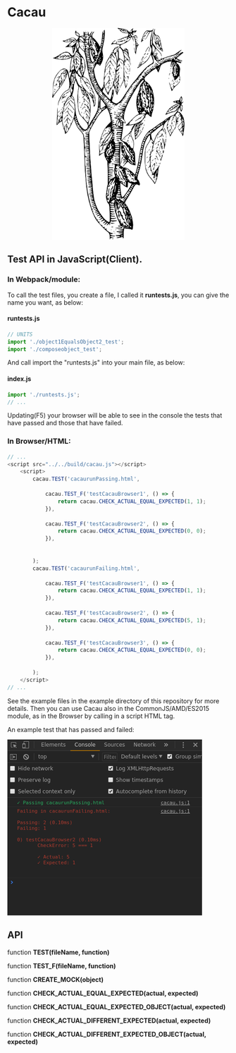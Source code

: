 # Cacau

<p align="center">
  <img width="300" height="480" src="./images/img_cacau.png">
</p>

## Test API in JavaScript(Client).

### In Webpack/module:
To call the test files, you create a file, I called it **runtests.js**, you can give the name you want, as below:

#### runtests.js
```javascript
// UNITS
import './object1EqualsObject2_test';
import './composeobject_test';
```
And call import the "runtests.js" into your main file, as below:

#### index.js
```javascript
import './runtests.js';
// ...
```
Updating(F5) your browser will be able to see in the console the tests that have passed and those that have failed.

### In Browser/HTML:
```javascript
// ...
<script src="../../build/cacau.js"></script>
    <script>
        cacau.TEST('cacaurunPassing.html',
                   
            cacau.TEST_F('testCacauBrowser1', () => {
                return cacau.CHECK_ACTUAL_EQUAL_EXPECTED(1, 1);
            }),
      
            cacau.TEST_F('testCacauBrowser2', () => {
                return cacau.CHECK_ACTUAL_EQUAL_EXPECTED(0, 0);
            }),
            
            
        );
        cacau.TEST('cacaurunFailing.html',
                   
            cacau.TEST_F('testCacauBrowser1', () => {
                return cacau.CHECK_ACTUAL_EQUAL_EXPECTED(1, 1);
            }),
      
            cacau.TEST_F('testCacauBrowser2', () => {
                return cacau.CHECK_ACTUAL_EQUAL_EXPECTED(5, 1);
            }),
                   
            cacau.TEST_F('testCacauBrowser3', () => {
                return cacau.CHECK_ACTUAL_EQUAL_EXPECTED(0, 0);
            }),
            
        );
    </script>
// ...
```
See the example files in the example directory of this repository for more details. 
Then you can use Cacau also in the CommonJS/AMD/ES2015 module, as in the Browser by calling in a script HTML tag.

An example test that has passed and failed:

![cacau](./images/img_example_passing_and_failing.png)

## API

function **TEST(fileName, function)**

function **TEST_F(fileName, function)**

function **CREATE_MOCK(object)**

function **CHECK_ACTUAL_EQUAL_EXPECTED(actual, expected)**

function **CHECK_ACTUAL_EQUAL_EXPECTED_OBJECT(actual, expected)**

function **CHECK_ACTUAL_DIFFERENT_EXPECTED(actual, expected)**

function **CHECK_ACTUAL_DIFFERENT_EXPECTED_OBJECT(actual, expected)**
